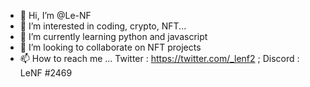 - 👋 Hi, I’m @Le-NF
- 👀 I’m interested in coding, crypto, NFT...
- 🌱 I’m currently learning python and javascript
- 💞️ I’m looking to collaborate on NFT projects
- 📫 How to reach me ... Twitter : https://twitter.com/_lenf2 ; Discord : LeNF #2469

<!---
Le-NF/Le-NF is a ✨ special ✨ repository because its `README.md` (this file) appears on your GitHub profile.
You can click the Preview link to take a look at your changes.
--->
